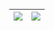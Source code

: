 | <a><img align="center" src="https://github-readme-stats.vercel.app/api?username=sh3l6orrr&show_icons=true&include_all_commits=true&theme=swift&hide_border=true&bg_color=white" /></a> | <a><img align="center" src="https://github-readme-stats.vercel.app/api/top-langs/?username=sh3l6orrr&layout=compact&theme=swift&hide_border=true&bg_color=white" /></a> |
| ------------- | ------------- |
